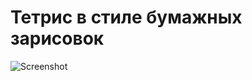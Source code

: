 # Тетрис в стиле бумажных зарисовок
![Screenshot](https://github.com/maksudin/Tetris/assets/18056103/9d47a97f-3b0a-4286-baf7-ee0961fbb726)
